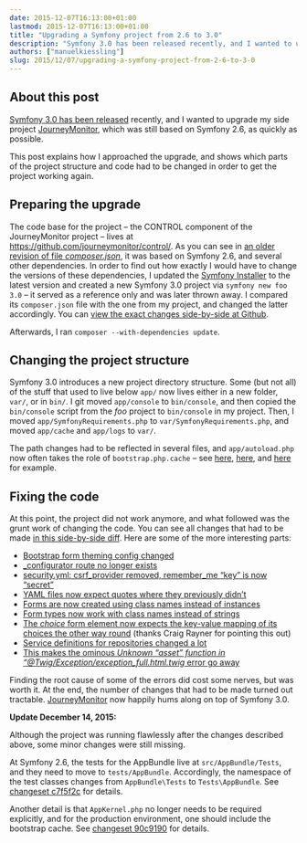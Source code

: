 ```yaml
---
date: 2015-12-07T16:13:00+01:00
lastmod: 2015-12-07T16:13:00+01:00
title: "Upgrading a Symfony project from 2.6 to 3.0"
description: "Symfony 3.0 has been released recently, and I wanted to upgrade my side project JourneyMonitor, which was still based on Symfony 2.6, as quickly as possible. This post explains how I approached the upgrade, and shows which parts of the project structure and code had to be changed in order to get the project working again."
authors: ["manuelkiessling"]
slug: 2015/12/07/upgrading-a-symfony-project-from-2-6-to-3-0
---
```


<h2>About this post</h2>

<p>
<a href="http://symfony.com/blog/symfony-3-0-0-released">Symfony 3.0 has been released</a> recently, and I wanted to upgrade my side project <a href="http://journeymonitor.com">JourneyMonitor</a>, which was still based on Symfony 2.6, as quickly as possible.
</p>

<p>
This post explains how I approached the upgrade, and shows which parts of the project structure and code had to be changed in order to get the project working again.
</p>


<h2>Preparing the upgrade</h2>

<p>
The code base for the project – the CONTROL component of the JourneyMonitor project – lives at <a href="https://github.com/journeymonitor/control/">https://github.com/journeymonitor/control/</a>. As you can see in <a href="https://github.com/journeymonitor/control/blob/3223fb000f72f749b783c157cd632f370a31c9fa/composer.json#L13">an older revision of file <em>composer.json</em></a>, it was based on Symfony 2.6, and several other dependencies. In order to find out how exactly I would have to change the versions of these dependencies, I updated the <a href="https://github.com/symfony/symfony-installer">Symfony Installer</a> to the latest version and created a new Symfony 3.0 project via <code class="inline">symfony new foo 3.0</code> – it served as a reference only and was later thrown away. I compared its <code class="inline">composer.json</code> file with the one from my project, and changed the latter accordingly. You can <a href="https://github.com/journeymonitor/control/compare/64c9f63...5be5f63?diff=split&amp;name=5be5f63#diff-14">view the exact changes side-by-side at Github</a>.
</p>

<p>
Afterwards, I ran <code class="inline">composer --with-dependencies update</code>.
</p>


<h2>Changing the project structure</h2>

<p>
Symfony 3.0 introduces a new project directory structure. Some (but not all) of the stuff that used to live below <code class="inline">app/</code> now lives either in a new folder, <code class="inline">var/</code>, or in <code class="inline">bin/</code>. I git moved <code class="inline">app/console</code> to <code class="inline">bin/console</code>, and then copied the <code class="inline">bin/console</code> script from the <em>foo</em> project to <code class="inline">bin/console</code> in my project. Then, I moved <code class="inline">app/SymfonyRequirements.php</code> to <code class="inline">var/SymfonyRequirements.php</code>, and moved <code class="inline">app/cache</code> and <code class="inline">app/logs</code> to <code class="inline">var/</code>.
</p>

<p>
The path changes had to be reflected in several files, and <code class="inline">app/autoload.php</code> now often takes the role of <code class="inline">bootstrap.php.cache</code> – see <a href="https://github.com/journeymonitor/control/compare/64c9f63...5be5f63?diff=split&amp;name=5be5f63#diff-0">here</a>, <a href="https://github.com/journeymonitor/control/compare/64c9f63...5be5f63?diff=split&amp;name=5be5f63#diff-16">here</a>, and <a href="https://github.com/journeymonitor/control/compare/64c9f63...5be5f63?diff=split&amp;name=5be5f63#diff-27">here</a> for example.
</p>


<h2>Fixing the code</h2>

<p>
At this point, the project did not work anymore, and what followed was the grunt work of changing the code. You can see all changes that had to be made <a href="https://github.com/journeymonitor/control/compare/64c9f63...5be5f63?diff=split&amp;name=5be5f63">in this side-by-side diff</a>. Here are some of the more interesting parts:
</p>

<p>
</p><ul>

<li><a href="https://github.com/journeymonitor/control/compare/64c9f63...5be5f63?diff=split&amp;name=5be5f63#diff-bf0e70bcef1a5d5b2f87289220a51108">Bootstrap form theming config changed</a></li>

<li><a href="https://github.com/journeymonitor/control/compare/64c9f63...5be5f63?diff=split&amp;name=5be5f63#diff-0808406b2b1d4f0adf09886756c1d9a6">_configurator route no longer exists</a></li>

<li><a href="https://github.com/journeymonitor/control/compare/64c9f63...5be5f63?diff=split&amp;name=5be5f63#diff-da1af97fca8a5fcb6fb7053584105ba7">security.yml: csrf_provider removed, remember_me “key” is now “secret”</a></li>

<li><a href="https://github.com/journeymonitor/control/compare/64c9f63...5be5f63?diff=split&amp;name=5be5f63#diff-f5fc7a0c95a8ac0821192d8eb102a87e">YAML files now expect quotes where they previously didn’t</a></li>

<li><a href="https://github.com/journeymonitor/control/compare/64c9f63...5be5f63?diff=split&amp;name=5be5f63#diff-979c1ea9a70b1c9ebd5fbd6c35c8474d">Forms are now created using class names instead of instances</a></li>

<li><a href="https://github.com/journeymonitor/control/compare/64c9f63...5be5f63?diff=split&amp;name=5be5f63#diff-961fbeaec2c2c4aa63d12a00cded0e4a">Form types now work with class names instead of strings</a></li>

<li><a href="https://github.com/journeymonitor/control/compare/64c9f63...5be5f63?diff=split&amp;name=5be5f63#diff-961fbeaec2c2c4aa63d12a00cded0e4aL17">The <em>choice</em> form element now expects the key-value mapping of its choices the other way round</a> (thanks Craig Rayner for pointing this out)</li>

<li><a href="https://github.com/journeymonitor/control/compare/64c9f63...5be5f63?diff=split&amp;name=5be5f63#diff-ee3b627c49c65de9fe80561cfb0d746a">Service definitions for repositories changed a lot</a></li>

<li><a href="https://github.com/journeymonitor/control/compare/64c9f63...5be5f63?diff=split&amp;name=5be5f63#diff-bf0e70bcef1a5d5b2f87289220a51108R18">This makes the ominous <em>Unknown “asset” function in “@Twig/Exception/exception_full.html.twig</em> error go away</a></li>

</ul>
<p></p>

<p>
Finding the root cause of some of the errors did cost some nerves, but was worth it. At the end, the number of changes that had to be made turned out tractable. <a href="http://journeymonitor.com/">JourneyMonitor</a> now happily hums along on top of Symfony 3.0.
</p>

<p>
<strong>Update December 14, 2015:</strong>
</p>

<p>
Although the project was running flawlessly after the changes described above, some minor changes were still missing.
</p>

<p>
At Symfony 2.6, the tests for the AppBundle live at <code class="inline">src/AppBundle/Tests</code>, and they need to move to <code class="inline">tests/AppBundle</code>. Accordingly, the namespace of the test classes changes from <code class="inline">AppBundle\Tests</code> to <code class="inline">Tests\AppBundle</code>. See <a href="https://github.com/journeymonitor/control/commit/c7f5f2c25ab18d8b085c2784e9107b06f4bf4b85">changeset c7f5f2c</a> for details.
</p>

<p>
Another detail is that <code class="inline">AppKernel.php</code> no longer needs to be required explicitly, and for the production environment, one should include the bootstrap cache. See <a href="https://github.com/journeymonitor/control/commit/90c919001652d817e0e91839ff64c2e618c2bf0f">changeset 90c9190</a> for details.
</p>